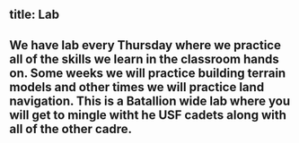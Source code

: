 title: Lab
---
We have lab every Thursday where we practice all of the skills we learn in the classroom hands on. 
Some weeks we will practice building terrain models and other times we will practice land navigation.
This is a Batallion wide lab where you will get to mingle witht he USF cadets along with all of the other cadre.
---
